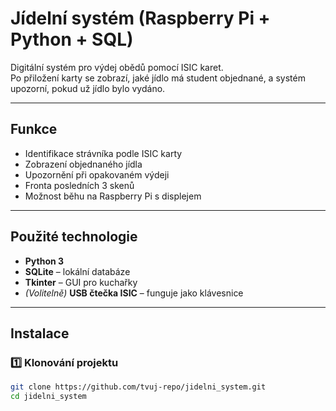 #  Jídelní systém (Raspberry Pi + Python + SQL)

Digitální systém pro výdej obědů pomocí ISIC karet.  
Po přiložení karty se zobrazí, jaké jídlo má student objednané, a systém upozorní, pokud už jídlo bylo vydáno.

---

##  Funkce
- Identifikace strávníka podle ISIC karty  
- Zobrazení objednaného jídla  
- Upozornění při opakovaném výdeji  
- Fronta posledních 3 skenů  
- Možnost běhu na Raspberry Pi s displejem  

---

##  Použité technologie
- **Python 3**
- **SQLite** – lokální databáze
- **Tkinter** – GUI pro kuchařky
- *(Volitelně)* **USB čtečka ISIC** – funguje jako klávesnice

---

##  Instalace

### 1️⃣ Klonování projektu
```bash
git clone https://github.com/tvuj-repo/jidelni_system.git
cd jidelni_system
